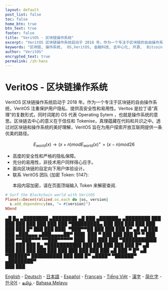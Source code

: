 ```yaml
---
layout: default
post_list: false
toc: false
home_btn: true
btn_text: true
footer: false
title: "VeritOS - 区块链操作系统"
excerpt: "VeritOS 区块链操作系统启动于 2018 年。作为一个专注于区块链的自由操作系统，VeritOS 注重保护用户隐私、提供高安全性和易用性，并旨在为用户探索开放互联网提供一条优美的路径。"
keywords: "区块链, 操作系统,  OS,VeritOS, 金融科技, 去中心化, 开源,  Bitcoin, 以太坊, 钱包, 挖矿, IPFS, 中国, 中文"
author: "VeritOS"
encrypted_text: true
permalink: /zh-hans
---
```


# VeritOS - 区块链操作系统

VeritOS 区块链操作系统启动于 2018 年。作为一个专注于区块链的自由操作系统，VeritOS 注重保护用户隐私、提供高安全性和易用性。Veritos 是拉丁语“真理”的复数形式，同时词尾的 OS 代表 Operating Sytem ，也就是操作系统的意思。区块链去中心的意义在于信任和 Tokenise，真理蕴藏在代码和共识之中。透过对区块链和操作系统的美好理解，VeritOS 旨在为用户探索开放互联网提供一条优美的路径。

$$
E_{world}(x)\rightarrow (x+n) mod E_{world}(x)^{+} = (x-n) mod 26 
$$

* 高度的安全性和严格的隐私保障。
* 充分的易用性，非技术用户同样得心应手。
* 面向区块链的自定向下用户体验设计。
* 联系 VeritOS 团队 (加密 Token: 5147): 
  <p class="encrypted" id="ZER7V3r2Ps+rj3HROaB2LAQb1Zxdbzb4qS9VA/mKsq7QmWR+x8Bg==">本段内容加密，请在页面顶端输入 Token 来解密查阅.</p>

```ruby
# Surf the Blockchain world with VeritOS
Planet::Decentralized.os.each do |os, version|
  s.add_dependency(os, "= #{version}")
NOend
```

   ▄█    █▄     ▄████████    ▄████████  ▄█      ███      ▄██████▄     ▄████████ 
  ███    ███   ███    ███   ███    ███ ███  ▀█████████▄ ███    ███   ███    ███ 
  ███    ███   ███    █▀    ███    ███ ███▌    ▀███▀▀██ ███    ███   ███    █▀  ▄█  ▄█ 
  ███    ███  ▄███▄▄▄      ▄███▄▄▄▄██▀ ███▌     ███   ▀ ███    ███   ███          █▀   ▀
  ███    ███ ▀▀███▀▀▀     ▀▀███▀▀▀▀▀   ███▌     ███     ███    ███ ▀███████████ 
  ███    ███   ███    █▄  ▀███████████ ███      ███     ███    ███          ███    █▀  ▄█  
  ███    ███   ███    ███   ███    ███ ███      ███     ███    ███    ▄█    ███   ▀  █▀  ▄█  
   ▀██████▀    ██████████   ███    ███ █▀      ▄████▀    ▀██████▀   ▄████████▀  
                                                                                                                                                                                                                                          ███    ███                                                                       


[English](https://veritos.org/) - [Deutsch](de) - [日本語](ja) - [Español](es) - [Français](fr) - [Tiếng Việt](vi) - [漢字](zh-hant) - [简化字](zh-hans) - [한국어](ko) - [தமிழ் ](ta) - [Bahasa Melayu](ms)

